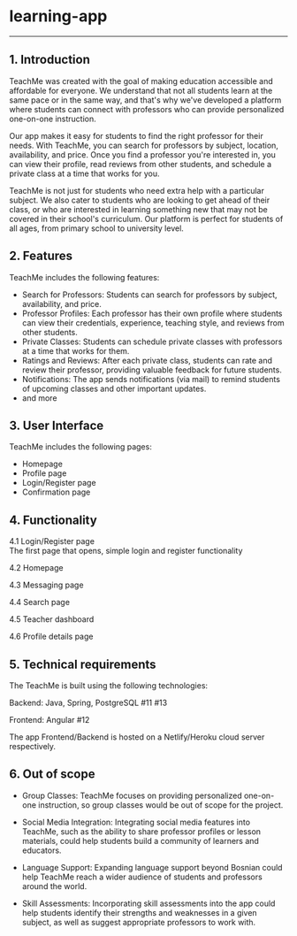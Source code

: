 # learning-app
---
## 1. Introduction

TeachMe was created with the goal of making education accessible and affordable for everyone. We understand that not all students learn at the same pace or in the same way, and that's why we've developed a platform where students can connect with professors who can provide personalized one-on-one instruction.

Our app makes it easy for students to find the right professor for their needs. With TeachMe, you can search for professors by subject, location, availability, and price. Once you find a professor you're interested in, you can view their profile, read reviews from other students, and schedule a private class at a time that works for you.

TeachMe is not just for students who need extra help with a particular subject. We also cater to students who are looking to get ahead of their class, or who are interested in learning something new that may not be covered in their school's curriculum. Our platform is perfect for students of all ages, from primary school to university level.

## 2. Features

TeachMe includes the following features:

- Search for Professors: Students can search for professors by subject, availability, and price.
- Professor Profiles: Each professor has their own profile where students can view their credentials, experience, teaching style, and reviews from other students.
- Private Classes: Students can schedule private classes with professors at a time that works for them.
- Ratings and Reviews: After each private class, students can rate and review their professor, providing valuable feedback for future students.
- Notifications: The app sends notifications (via mail) to remind students of upcoming classes and other important updates.
- and more

## 3. User Interface
TeachMe includes the following pages:
- Homepage
- Profile page
- Login/Register page
- Confirmation page


## 4. Functionality
  4.1 Login/Register page   
        The first page that opens, simple login and register functionality    
        
  4.2 Homepage
      
      
  4.3 Messaging page
      
      
  4.4 Search page
      
      
  4.5 Teacher dashboard
      
      
  4.6 Profile details page
      

  

## 5. Technical requirements

The TeachMe is built using the following technologies:

Backend: Java, Spring, PostgreSQL #11 #13


Frontend: Angular #12


The app Frontend/Backend is hosted on a Netlify/Heroku cloud server respectively.



## 6. Out of scope

- Group Classes: TeachMe focuses on providing personalized one-on-one instruction, so group classes would be out of scope for the project.

- Social Media Integration: Integrating social media features into TeachMe, such as the ability to share professor profiles or lesson materials, could help students build a community of learners and educators.

- Language Support: Expanding language support beyond Bosnian could help TeachMe reach a wider audience of students and professors around the world.

- Skill Assessments: Incorporating skill assessments into the app could help students identify their strengths and weaknesses in a given subject, as well as suggest appropriate professors to work with.
